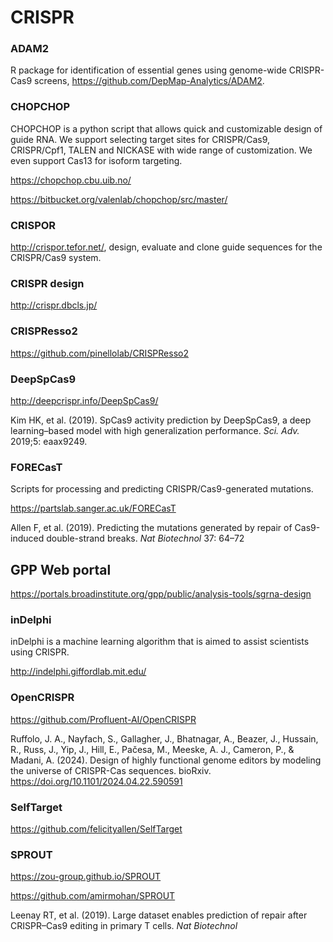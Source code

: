 # CRISPR

### ADAM2

R package for identification of essential genes using genome-wide CRISPR-Cas9 screens, <https://github.com/DepMap-Analytics/ADAM2>.

### CHOPCHOP

CHOPCHOP is a python script that allows quick and customizable design of guide RNA.
We support selecting target sites for CRISPR/Cas9, CRISPR/Cpf1, TALEN and NICKASE with wide
range of customization. We even support Cas13 for isoform targeting.

<https://chopchop.cbu.uib.no/>

<https://bitbucket.org/valenlab/chopchop/src/master/>

### CRISPOR

<http://crispor.tefor.net/>, design, evaluate and clone guide sequences for the CRISPR/Cas9 system.

### CRISPR design

<http://crispr.dbcls.jp/>

### CRISPResso2

<https://github.com/pinellolab/CRISPResso2>

### DeepSpCas9

<http://deepcrispr.info/DeepSpCas9/>

Kim HK, et al. (2019). SpCas9 activity prediction by DeepSpCas9, a deep learning–based model with high generalization performance.  *Sci. Adv.* 2019;5: eaax9249.

### FORECasT

Scripts for processing and predicting CRISPR/Cas9-generated mutations.

<https://partslab.sanger.ac.uk/FORECasT>

Allen F, et al. (2019). Predicting the mutations generated by repair of Cas9-induced double-strand breaks. *Nat Biotechnol* 37: 64–72

## GPP Web portal

<https://portals.broadinstitute.org/gpp/public/analysis-tools/sgrna-design>

### inDelphi

inDelphi is a machine learning algorithm that is aimed to assist scientists using CRISPR.

<http://indelphi.giffordlab.mit.edu/>

### OpenCRISPR

<https://github.com/Profluent-AI/OpenCRISPR>

Ruffolo, J. A., Nayfach, S., Gallagher, J., Bhatnagar, A., Beazer, J., Hussain, R., Russ, J., Yip, J., Hill, E., Pačesa, M., Meeske, A. J., Cameron, P., & Madani, A. (2024). Design of highly functional genome editors by modeling the universe of CRISPR-Cas sequences. bioRxiv. <https://doi.org/10.1101/2024.04.22.590591>

### SelfTarget

<https://github.com/felicityallen/SelfTarget>

### SPROUT

<https://zou-group.github.io/SPROUT>

<https://github.com/amirmohan/SPROUT>

Leenay RT, et al. (2019). Large dataset enables prediction of repair after CRISPR–Cas9 editing in primary T cells. *Nat Biotechnol* 
